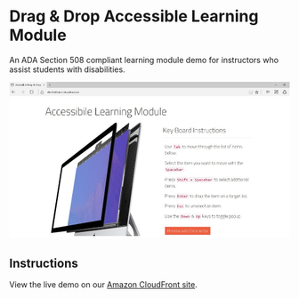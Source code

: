 # Drag & Drop Accessible Learning Module
An ADA Section 508 compliant learning module demo for instructors who assist students with disabilities.

![Drag & Drop Accessible Learning Module](img/screenshot.jpg "Drag & Drop Accessible Learning Module")

## Instructions

View the live demo on our [Amazon CloudFront site](https://d2j1h026cw6z0i.cloudfront.net "Drag & Drop Accessible Learning Module").